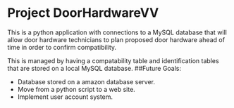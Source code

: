 # Project DoorHardwareVV
This is a python application with connections to a MySQL database that will allow door hardware technicians to plan proposed door hardware ahead of time in order to confirm compatibility. 

This is managed by having a compatability table and identification tables that are stored on a local MySQL database.
##Future Goals:
- Database stored on a amazon database server.
- Move from a python script to a web site.
- Implement user account system. 

